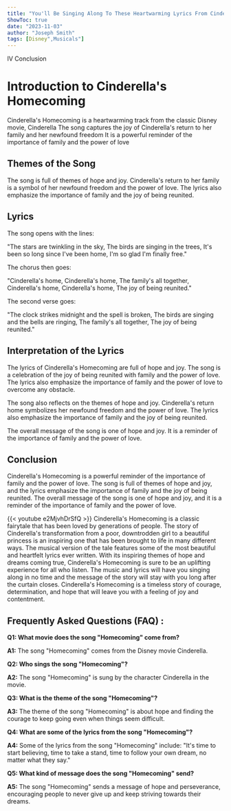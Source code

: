 ```yaml
---
title: "You'll Be Singing Along To These Heartwarming Lyrics From Cinderella's Homecoming!"
ShowToc: true 
date: "2023-11-03"
author: "Joseph Smith" 
tags: [Disney",Musicals"]
---
```

IV Conclusion

# Introduction to Cinderella's Homecoming
Cinderella's Homecoming is a heartwarming track from the classic Disney movie, Cinderella The song captures the joy of Cinderella's return to her family and her newfound freedom It is a powerful reminder of the importance of family and the power of love

## Themes of the Song
The song is full of themes of hope and joy. Cinderella's return to her family is a symbol of her newfound freedom and the power of love. The lyrics also emphasize the importance of family and the joy of being reunited.

## Lyrics
The song opens with the lines:

"The stars are twinkling in the sky,
The birds are singing in the trees,
It's been so long since I've been home,
I'm so glad I'm finally free."

The chorus then goes:

"Cinderella's home,
Cinderella's home,
The family's all together,
Cinderella's home,
Cinderella's home,
The joy of being reunited."

The second verse goes:

"The clock strikes midnight and the spell is broken,
The birds are singing and the bells are ringing,
The family's all together,
The joy of being reunited."

## Interpretation of the Lyrics
The lyrics of Cinderella's Homecoming are full of hope and joy. The song is a celebration of the joy of being reunited with family and the power of love. The lyrics also emphasize the importance of family and the power of love to overcome any obstacle.

The song also reflects on the themes of hope and joy. Cinderella's return home symbolizes her newfound freedom and the power of love. The lyrics also emphasize the importance of family and the joy of being reunited.

The overall message of the song is one of hope and joy. It is a reminder of the importance of family and the power of love.

## Conclusion
Cinderella's Homecoming is a powerful reminder of the importance of family and the power of love. The song is full of themes of hope and joy, and the lyrics emphasize the importance of family and the joy of being reunited. The overall message of the song is one of hope and joy, and it is a reminder of the importance of family and the power of love.

{{< youtube e2MjvhDrSfQ >}} 
Cinderella's Homecoming is a classic fairytale that has been loved by generations of people. The story of Cinderella's transformation from a poor, downtrodden girl to a beautiful princess is an inspiring one that has been brought to life in many different ways. The musical version of the tale features some of the most beautiful and heartfelt lyrics ever written. With its inspiring themes of hope and dreams coming true, Cinderella's Homecoming is sure to be an uplifting experience for all who listen. The music and lyrics will have you singing along in no time and the message of the story will stay with you long after the curtain closes. Cinderella's Homecoming is a timeless story of courage, determination, and hope that will leave you with a feeling of joy and contentment.

## Frequently Asked Questions (FAQ) :
**Q1: What movie does the song "Homecoming" come from?**

**A1:** The song "Homecoming" comes from the Disney movie Cinderella. 

**Q2: Who sings the song "Homecoming"?**

**A2:** The song "Homecoming" is sung by the character Cinderella in the movie. 

**Q3: What is the theme of the song "Homecoming"?**

**A3:** The theme of the song "Homecoming" is about hope and finding the courage to keep going even when things seem difficult. 

**Q4: What are some of the lyrics from the song "Homecoming"?**

**A4:** Some of the lyrics from the song "Homecoming" include: "It's time to start believing, time to take a stand, time to follow your own dream, no matter what they say." 

**Q5: What kind of message does the song "Homecoming" send?**

**A5:** The song "Homecoming" sends a message of hope and perseverance, encouraging people to never give up and keep striving towards their dreams.



